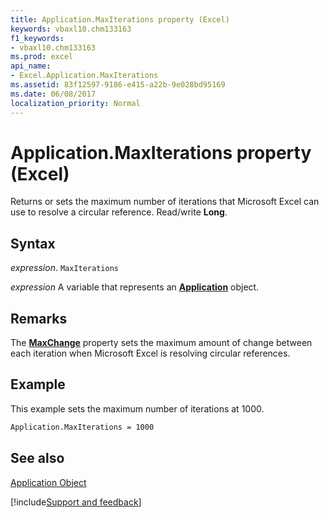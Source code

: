 ```yaml
---
title: Application.MaxIterations property (Excel)
keywords: vbaxl10.chm133163
f1_keywords:
- vbaxl10.chm133163
ms.prod: excel
api_name:
- Excel.Application.MaxIterations
ms.assetid: 83f12597-9186-e415-a22b-9e028bd95169
ms.date: 06/08/2017
localization_priority: Normal
---
```



# Application.MaxIterations property (Excel)

Returns or sets the maximum number of iterations that Microsoft Excel can use to resolve a circular reference. Read/write  **Long**.


## Syntax

_expression_. `MaxIterations`

_expression_ A variable that represents an **[Application](Excel.Application(object).md)** object.


## Remarks

The  **[MaxChange](Excel.Application.MaxChange.md)** property sets the maximum amount of change between each iteration when Microsoft Excel is resolving circular references.


## Example

This example sets the maximum number of iterations at 1000.


```vb
Application.MaxIterations = 1000
```


## See also


[Application Object](Excel.Application(object).md)

[!include[Support and feedback](~/includes/feedback-boilerplate.md)]